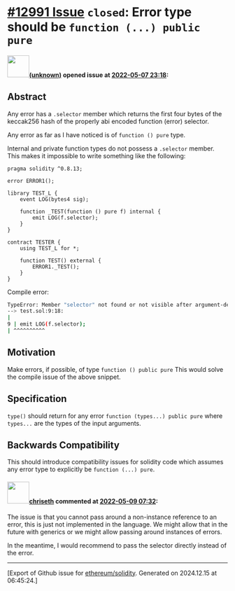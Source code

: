 # [\#12991 Issue](https://github.com/ethereum/solidity/issues/12991) `closed`: Error type should be `function (...) public pure`

#### <img src="(unknown)" width="50">[(unknown)]((unknown)) opened issue at [2022-05-07 23:18](https://github.com/ethereum/solidity/issues/12991):

<!--## Prerequisites

- First, many thanks for taking part in the community. We really appreciate that.
- We realize there is a lot of data requested here. We ask only that you do your best to provide as much information as possible so we can better help you.
- Support questions are better asked in one of the following locations:
    - [Solidity chat](https://gitter.im/ethereum/solidity)
    - [Stack Overflow](https://ethereum.stackexchange.com/)
- Ensure the issue isn't already reported (check `feature` and `language design` labels).

*Delete the above section and the instructions in the sections below before submitting*
-->

## Abstract

Any error has a `.selector` member which returns the first four bytes of the keccak256 hash of the properly abi encoded function (error) selector. 

Any error as far as I have noticed is of `function () pure` type.

Internal and private function types do not possess a `.selector` member. This makes it impossible to write something like the following:

```solidity
pragma solidity ^0.8.13;

error ERROR1();

library TEST_L {
    event LOG(bytes4 sig);

    function _TEST(function () pure f) internal {
        emit LOG(f.selector);
    }
}

contract TESTER {
    using TEST_L for *;

    function TEST() external {
        ERROR1._TEST();
    }
}
```

Compile error:

```bash
TypeError: Member "selector" not found or not visible after argument-dependent lookup in function () pure.
--> test.sol:9:18:
|
9 | emit LOG(f.selector);
| ^^^^^^^^^^
```
 
## Motivation

Make errors, if possible, of type `function () public pure` This would solve the compile issue of the above snippet.

## Specification

`type()` should return for any error `function (types...) public pure` where `types...` are the types of the input arguments.

## Backwards Compatibility

This should introduce compatibility issues for solidity code which assumes any error type to explicitly be `function (...) pure`.


#### <img src="https://avatars.githubusercontent.com/u/9073706?v=4" width="50">[chriseth](https://github.com/chriseth) commented at [2022-05-09 07:32](https://github.com/ethereum/solidity/issues/12991#issuecomment-1120746790):

The issue is that you cannot pass around a non-instance reference to an error, this is just not implemented in the language. We might allow that in the future with generics or we might allow passing around instances of errors.

In the meantime, I would recommend to pass the selector directly instead of the error.


-------------------------------------------------------------------------------



[Export of Github issue for [ethereum/solidity](https://github.com/ethereum/solidity). Generated on 2024.12.15 at 06:45:24.]
